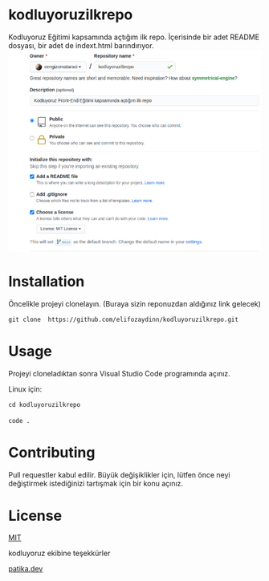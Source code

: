# kodluyoruzilkrepo
Kodluyoruz Eğitimi kapsamında açtığım ilk repo. İçerisinde bir adet README dosyası, bir adet de indext.html barındırıyor.
![proje görseli](https://raw.githubusercontent.com/Kodluyoruz/taskforce/main/git/odev1/figures/github.png)
# Installation 
Öncelikle projeyi clonelayın. (Buraya sizin reponuzdan aldığınız link gelecek)

```
git clone  https://github.com/elifozaydinn/kodluyoruzilkrepo.git
```
# Usage
Projeyi cloneladıktan sonra Visual Studio Code programında açınız.

Linux için:
```
cd kodluyoruzilkrepo

code .
```
# Contributing

Pull requestler kabul edilir. Büyük değişiklikler için, lütfen önce neyi değiştirmek istediğinizi tartışmak için bir konu açınız.

# License

[MIT](https://choosealicense.com/licenses/mit/)

kodluyoruz ekibine teşekkürler

[patika.dev](www.patika.dev) 